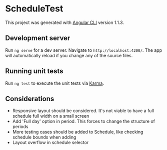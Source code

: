 # ScheduleTest

This project was generated with [Angular CLI](https://github.com/angular/angular-cli) version 1.1.3.

## Development server

Run `ng serve` for a dev server. Navigate to `http://localhost:4200/`. The app will automatically reload if you change any of the source files.

## Running unit tests

Run `ng test` to execute the unit tests via [Karma](https://karma-runner.github.io).

## Considerations
* Responsive layout should be considered. It's not viable to have a full schedule full width on a small screen
* Add 'Full day' option in period. This forces to change the structure of periods
* More testing cases should be added to Schedule, like checking schedule bounds when adding
* Layout overflow in schedule selector

